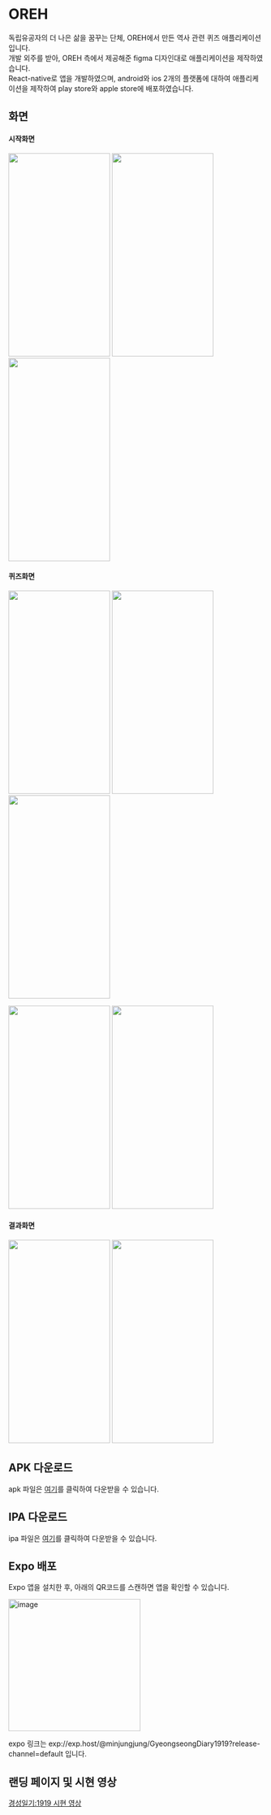 # OREH
독립유공자의 더 나은 삶을 꿈꾸는 단체, OREH에서 만든 역사 관련 퀴즈 애플리케이션입니다.\
개발 외주를 받아, OREH 측에서 제공해준 figma 디자인대로 애플리케이션을 제작하였습니다.\
React-native로 앱을 개발하였으며, android와 ios 2개의 플랫폼에 대하여 애플리케이션을 제작하여 play store와 apple store에 배포하였습니다.
## 화면
#### 시작화면
<img src="https://user-images.githubusercontent.com/52921222/208730924-82a3d9a6-b67c-4e09-b94d-bca46af3349e.png"  width="200" height="400"/> <img src="https://user-images.githubusercontent.com/52921222/208731002-6336b347-ee17-4976-a3bd-cf24f29b8355.png"  width="200" height="400"/>
<img src="https://user-images.githubusercontent.com/52921222/208731023-5bdd66c0-34cc-41fa-bf71-d476e3e070d8.png"  width="200" height="400"/>
#### 퀴즈화면
<img src="https://user-images.githubusercontent.com/52921222/208732216-e9b77151-e15a-4ac6-b10c-eb86e78d654a.png"  width="200" height="400"/> <img src="https://user-images.githubusercontent.com/52921222/208732501-bf00172f-00de-4c7d-9fef-4e394028fa18.png"  width="200" height="400"/>
<img src="https://user-images.githubusercontent.com/52921222/208732346-a69c81c2-5e39-49b1-9dfc-a33afc58eee7.png"  width="200" height="400"/>

<img src="https://user-images.githubusercontent.com/52921222/208731846-8ead6138-9a85-420e-837c-a66633f45a60.png"  width="200" height="400"/> <img src="https://user-images.githubusercontent.com/52921222/208731887-9efa967c-a438-4df8-9bdd-1e799125a773.png"  width="200" height="400"/> 
#### 결과화면
<img src="https://user-images.githubusercontent.com/52921222/208732950-c6039f8e-2980-4d93-b22e-337bd2a11ebe.png"  width="200" height="400"/> <img src="https://user-images.githubusercontent.com/52921222/208733099-efa6c6c0-ac45-49bb-9f1e-51f3779766c9.png"  width="200" height="400"/>


## APK 다운로드
apk 파일은 [여기](https://expo.dev/artifacts/eas/tvnGdzdWKnMmi3mHVDLeMy.apk)를 클릭하여 다운받을 수 있습니다.
## IPA 다운로드
ipa 파일은 [여기](https://expo.dev/artifacts/eas/pFLwz1eHLTUyRWy4QJYc3t.ipa)를 클릭하여 다운받을 수 있습니다.
## Expo 배포
Expo 앱을 설치한 후, 아래의 QR코드를 스캔하면 앱을 확인할 수 있습니다.

<img width="260" alt="image" src="https://user-images.githubusercontent.com/52921222/208730360-1687f91d-71e1-446a-a9c0-e7a2ac1097b9.png">

expo 링크는 exp://exp.host/@minjungjung/GyeongseongDiary1919?release-channel=default 입니다.
## 랜딩 페이지 및 시현 영상
[경성일기:1919 시현 영상](https://drive.google.com/file/d/1iGxXDZTN8J2rkG058PrhwEzznJwhBVTd/view?usp=drive_link)
